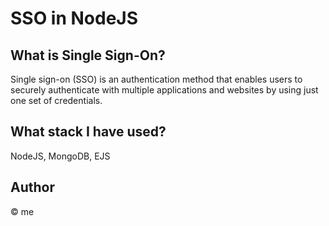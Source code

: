 # SSO in NodeJS


## What is Single Sign-On?
Single sign-on (SSO) is an authentication method that enables users to securely authenticate with multiple applications and websites by using just one set of credentials.


## What stack I have used?
NodeJS, MongoDB, EJS


## Author

© me
